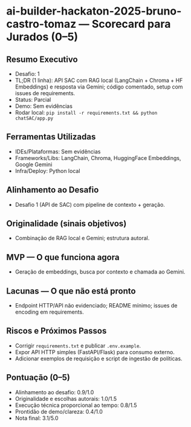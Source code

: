 # ai-builder-hackaton-2025-bruno-castro-tomaz — Scorecard para Jurados (0–5)

## Resumo Executivo
- Desafio: 1
- TL;DR (1 linha): API SAC com RAG local (LangChain + Chroma + HF Embeddings) e resposta via Gemini; código comentado, setup com issues de requirements.
- Status: Parcial
- Demo: Sem evidências
- Rodar local: `pip install -r requirements.txt && python chatSAC/app.py`

## Ferramentas Utilizadas
- IDEs/Plataformas: Sem evidências
- Frameworks/Libs: LangChain, Chroma, HuggingFace Embeddings, Google Gemini
- Infra/Deploy: Python local

## Alinhamento ao Desafio
- Desafio 1 (API de SAC) com pipeline de contexto + geração.

## Originalidade (sinais objetivos)
- Combinação de RAG local e Gemini; estrutura autoral.

## MVP — O que funciona agora
- Geração de embeddings, busca por contexto e chamada ao Gemini.

## Lacunas — O que não está pronto
- Endpoint HTTP/API não evidenciado; README mínimo; issues de encoding em requirements.

## Riscos e Próximos Passos
- Corrigir `requirements.txt` e publicar `.env.example`.
- Expor API HTTP simples (FastAPI/Flask) para consumo externo.
- Adicionar exemplos de requisição e script de ingestão de políticas.

## Pontuação (0–5)
- Alinhamento ao desafio: 0.9/1.0
- Originalidade e escolhas autorais: 1.0/1.5
- Execução técnica proporcional ao tempo: 0.8/1.5
- Prontidão de demo/clareza: 0.4/1.0
- Nota final: 3.1/5.0

